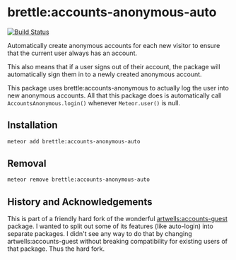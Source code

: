 # brettle:accounts-anonymous-auto

[![Build Status](https://travis-ci.org/brettle/meteor-accounts-anonymous-auto.svg?branch=master)](https://travis-ci.org/brettle/meteor-accounts-anonymous-auto)

Automatically create anonymous accounts for each new visitor to ensure that
the current user always has an account.

This also means that if a user signs out of their account, the package will
automatically sign them in to a newly created anonymous account.

This package uses brettle:accounts-anonymous to actually log the user into new
anonymous accounts. All that this package does is automatically call
`AccountsAnonymous.login()` whenever `Meteor.user()` is null.

## Installation
```sh
meteor add brettle:accounts-anonymous-auto
```

## Removal
```sh
meteor remove brettle:accounts-anonymous-auto
```


## History and Acknowledgements

This is part of a friendly hard fork of the wonderful
[artwells:accounts-guest](https://github.com/artwells/meteor-accounts-guest)
package. I wanted to split out some of its features (like auto-login) into
separate packages. I didn't see any way to do that by changing
artwells:accounts-guest without breaking compatibility for existing users of
that package. Thus the hard fork.
